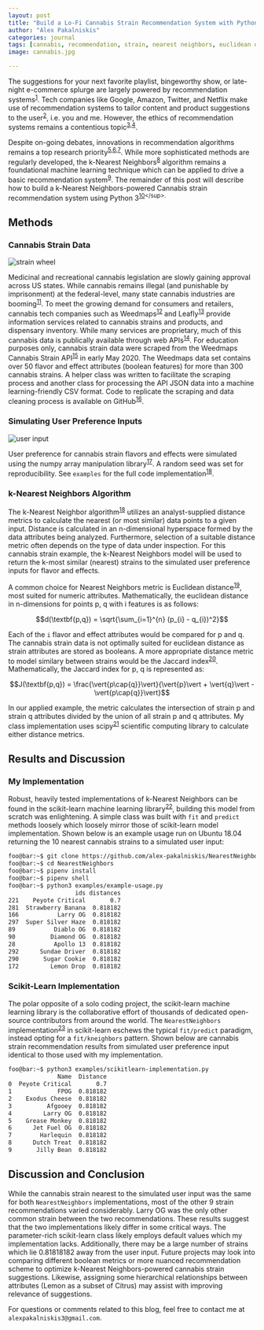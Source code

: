 ```yaml
---
layout: post
title: "Build a Lo-Fi Cannabis Strain Recommendation System with Python"
author: "Alex Pakalniskis"
categories: journal
tags: [cannabis, recommendation, strain, nearest neighbors, euclidean distance, jaccard index, data science, python, pandas, scipy, scikit-learn]
image: cannabis.jpg 

---
```


The suggestions for your next favorite playlist, bingeworthy show, or late-night e-commerce splurge are largely powered by recommendation systems<sup>[1](https://en.wikipedia.org/wiki/Recommender_system)</sup>. Tech companies like Google, Amazon, Twitter, and Netflix make use of recommendation systems to tailor content and product suggestions to the user<sup>[2](https://aisel.aisnet.org/cgi/viewcontent.cgi?article=1146&context=icis2004)</sup>, i.e. you and me. However, the ethics of recommendation systems remains a contentious topic<sup>[3](https://link.springer.com/chapter/10.1007/978-3-642-13226-1_10),[4](https://www.usenix.org/system/files/conference/soups2014/soups14-paper-zhang.pdf)</sup>. 

Despite on-going debates, innovations in recommendation algorithms remains a top research priority<sup>[5](https://link.springer.com/article/10.1007/s12652-018-0928-7),[6](https://www.sciencedirect.com/science/article/pii/S0167923618301970),[7](https://ieeexplore.ieee.org/abstract/document/8616805)</sup>. While more sophisticated methods are regularly developed, the k-Nearest Neighbors<sup>[8](https://en.wikipedia.org/wiki/K-nearest_neighbors_algorithm)</sup> algorithm remains a foundational machine learning technique which can be applied to drive a basic recommendation system<sup>[9](https://www.sciencedirect.com/science/article/pii/S221083271400026X)</sup>. The remainder of this post will describe how to build a k-Nearest Neighbors-powered Cannabis strain recommendation system using Python 3<sup>[10](https://en.wikipedia.org/wiki/Python_(programming_language))</sup>.

## Methods
### Cannabis Strain Data
![strain wheel](https://resize.mantisadnetwork.com/mantis-ad-network/image/fetch/w_500,q_75,c_limit,f_jpg/http://uploads.medicaljane.com/wp-content/uploads/2016/06/flavorwheel.png)

Medicinal and recreational cannabis legislation are slowly gaining approval across US states. While cannabis remains illegal (and punishable by imprisonment) at the federal-level, many state cannabis industries are booming<sup>[11](https://www.ocregister.com/2020/03/10/california-passes-1-billion-in-cannabis-tax-revenue-two-years-after-launching-legal-market/)</sup>. To meet the growing demand for consumers and retailers, cannabis tech companies such as Weedmaps<sup>[12](https://weedmaps.com/)</sup> and Leafly<sup>[13](https://www.leafly.com/)</sup> provide information services related to cannabis strains and products, and dispensary inventory. While many services are proprietary, much of this cannabis data is publically available through web APIs<sup>[14](https://en.wikipedia.org/wiki/Web_API)</sup>. For education purposes only, cannabis strain data were scraped from the Weedmaps Cannabis Strain API<sup>[15](https://api-g.weedmaps.com/wm/v1/strains)</sup> in early May 2020. The Weedmaps data set contains over 50 flavor and effect attributes (boolean features) for more than 300 cannabis strains. A helper class was written to facilitate the scraping process and another class for processing the API JSON data into a machine learning-friendly CSV format. Code to replicate the scraping and data cleaning process is available on GitHub<sup>[16](https://github.com/Build-Week-Med-Cabinet-2-MP/bw-med-cabinet-2-ml/tree/master/code)</sup>.

### Simulating User Preference Inputs
![user input](https://public-media.interaction-design.org/images/ux-daily/56e2cfdabdb9e.jpg)

User preference for cannabis strain flavors and effects were simulated using the numpy array manipulation library<sup>[17](https://numpy.org/)</sup>. A random seed was set for reproducibility. See `examples` for the full code implementation<sup>[18](https://github.com/alex-pakalniskis/NearestNeighbors/tree/master/examples)</sup>.

### k-Nearest Neighbors Algorithm

The k-Nearest Neighbor algorithm<sup>[18](http://scholarpedia.org/article/K-nearest_neighbor)</sup> utilizes an analyst-supplied distance metrics to calculate the nearest (or most similar) data points to a given input. Distance is calculated in an n-dimensional hyperspace formed by the data attributes being analyzed. Furthermore, selection of a suitable distance metric often depends on the type of data under inspection. For this cannabis strain example, the k-Nearest Neighbors model will be used to return the k-most similar (nearest) strains to the simulated user preference inputs for flavor and effects.

A common choice for Nearest Neighbors metric is Euclidean distance<sup>[19](https://en.wikipedia.org/wiki/Euclidean_distance)</sup>, most suited for numeric attributes. Mathematically, the euclidean distance in n-dimensions for points p, q with i features is as follows:

$$d(\textbf{p,q}) = \sqrt{\sum_{i=1}^{n} (p_{i} - q_{i})^2}$$

Each of the `i` flavor and effect attributes would be compared for p and q. The cannabis strain data is not optimally suited for euclidean distance as strain attributes are stored as booleans. A more appropriate distance metric to model similary between strains would be the Jaccard index<sup>[20](https://en.wikipedia.org/wiki/Jaccard_index)</sup>. Mathematically, the Jaccard index for p, q is represented as:

$$J(\textbf{p,q}) = \frac{\vert{p\cap{q}}\vert}{\vert{p}\vert + \vert{q}\vert - \vert{p\cap{q}}\vert}$$ 

In our applied example, the metric calculates the intersection of strain p and strain q attributes divided by the union of all strain p and q attributes. My class implementation uses scipy<sup>[21](https://docs.scipy.org/doc/scipy/reference/spatial.distance.html)</sup> scientific computing library to calculate either distance metrics. 

## Results and Discussion
### My Implementation
Robust, heavily tested implementations of k-Nearest Neighbors can be found in the scikit-learn machine learning library<sup>[22](https://scikit-learn.org/stable/)</sup>, building this model from scratch was enlightening. A simple class was built with `fit` and `predict` methods loosely which loosely mirror those of scikit-learn model implementation. Shown below is an example usage run on Ubuntu 18.04 returning the 10 nearest cannabis strains to a simulated user input:

```bash
foo@bar:~$ git clone https://github.com/alex-pakalniskis/NearestNeighbors.git
foo@bar:~$ cd NearestNeighbors
foo@bar:~$ pipenv install
foo@bar:~$ pipenv shell
foo@bar:~$ python3 examples/example-usage.py
                   ids distances
221    Peyote Critical       0.7
281  Strawberry Banana  0.818182
166           Larry OG  0.818182
297  Super Silver Haze  0.818182
89           Diablo OG  0.818182
90          Diamond OG  0.818182
28           Apollo 13  0.818182
292      Sundae Driver  0.818182
290       Sugar Cookie  0.818182
172         Lemon Drop  0.818182
```

### Scikit-Learn Implementation

The polar opposite of a solo coding project, the scikit-learn machine learning library is the collaborative effort of thousands of dedicated open-source contributors from around the world. The `NearestNeighbors` implementation<sup>[23](https://scikit-learn.org/stable/modules/generated/sklearn.neighbors.NearestNeighbors.html#sklearn.neighbors.NearestNeighbors)</sup> in scikit-learn eschews the typical `fit/predict` paradigm, instead opting for a `fit/kneighbors` pattern. Shown below are cannabis strain recommendation results from simulated user preference input identical to those used with my implementation. 

```bash
foo@bar:~$ python3 examples/scikitlearn-implementation.py
              Name  Distance
0  Peyote Critical       0.7
1             FPOG  0.818182
2    Exodus Cheese  0.818182
3          Afgooey  0.818182
4         Larry OG  0.818182
5    Grease Monkey  0.818182
6      Jet Fuel OG  0.818182
7        Harlequin  0.818182
8      Dutch Treat  0.818182
9       Jilly Bean  0.818182
```

## Discussion and Conclusion
While the cannabis strain nearest to the simulated user input was the same for both `NearestNeighbors` implementations, most of the other 9 strain recommendations varied considerably. Larry OG was the only other common strain between the two recommendations. These results suggest that the two implementations likely differ in some critical ways. The parameter-rich scikit-learn class likely employs default values which my implementation lacks. Additionally, there may be a large number of strains which lie 0.81818182 away from the user input. Future projects may look into comparing different boolean metrics or more nuanced recommendation scheme to optimize k-Nearest Neighbors-powered cannabis strain suggestions. Likewise, assigning some hierarchical relationships between attributes (Lemon as a subset of Citrus) may assist with improving relevance of suggestions.

For questions or comments related to this blog, feel free to contact me at `alexpakalniskis3@gmail.com`.